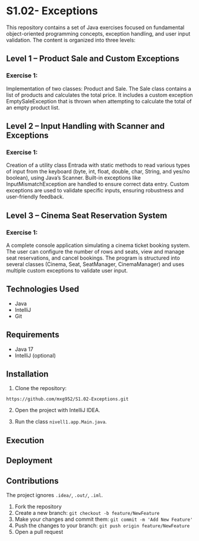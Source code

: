 # S1.02- Exceptions
This repository contains a set of Java exercises focused on fundamental object-oriented programming concepts, exception handling, and user input validation. The content is organized into 
three levels:

## Level 1 – Product Sale and Custom Exceptions
### Exercise 1:
Implementation of two classes: Product and Sale. The Sale class contains a list of products and calculates the total price. It includes a custom exception EmptySaleException that is thrown 
when attempting to calculate the total of an empty product list.

## Level 2 – Input Handling with Scanner and Exceptions
### Exercise 1:
Creation of a utility class Entrada with static methods to read various types of input from the keyboard (byte, int, float, double, char, String, and yes/no boolean), using Java’s Scanner.
Built-in exceptions like InputMismatchException are handled to ensure correct data entry. Custom exceptions are used to validate specific inputs, ensuring robustness and user-friendly feedback.

## Level 3 – Cinema Seat Reservation System
### Exercise 1:
A complete console application simulating a cinema ticket booking system. The user can configure the number of rows and seats, view and manage seat reservations, and cancel bookings.
The program is structured into several classes (Cinema, Seat, SeatManager, CinemaManager) and uses multiple custom exceptions to validate user input.

## Technologies Used
* Java
* IntelliJ
* Git

## Requirements
* Java 17
* IntelliJ (optional)

## Installation

1. Clone the repository:
```
https://github.com/mxg952/S1.02-Exceptions.git
```
2. Open the project with IntelliJ IDEA.

3. Run the class `nivell1.app.Main.java`.

## Execution

## Deployment

## Contributions
The project ignores `.idea/`, `.out/`, `.iml`.

1. Fork the repository
2. Create a new branch: `git checkout -b feature/NewFeature`
3. Make your changes and commit them: `git commit -m 'Add New Feature'`
4. Push the changes to your branch: `git push origin feature/NewFeature`
5. Open a pull request
